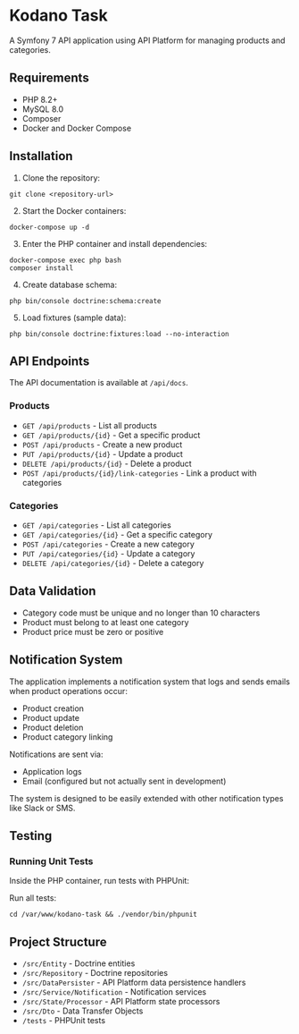 # Kodano Task

A Symfony 7 API application using API Platform for managing products and categories.

## Requirements

- PHP 8.2+
- MySQL 8.0
- Composer
- Docker and Docker Compose

## Installation

1. Clone the repository:
```
git clone <repository-url>
```

2. Start the Docker containers:
```
docker-compose up -d
```

3. Enter the PHP container and install dependencies:
```
docker-compose exec php bash
composer install
```

4. Create database schema:
```
php bin/console doctrine:schema:create
```

5. Load fixtures (sample data):
```
php bin/console doctrine:fixtures:load --no-interaction
```

## API Endpoints

The API documentation is available at `/api/docs`.

### Products

- `GET /api/products` - List all products
- `GET /api/products/{id}` - Get a specific product
- `POST /api/products` - Create a new product
- `PUT /api/products/{id}` - Update a product
- `DELETE /api/products/{id}` - Delete a product
- `POST /api/products/{id}/link-categories` - Link a product with categories

### Categories

- `GET /api/categories` - List all categories
- `GET /api/categories/{id}` - Get a specific category
- `POST /api/categories` - Create a new category
- `PUT /api/categories/{id}` - Update a category
- `DELETE /api/categories/{id}` - Delete a category

## Data Validation

- Category code must be unique and no longer than 10 characters
- Product must belong to at least one category
- Product price must be zero or positive

## Notification System

The application implements a notification system that logs and sends emails when product operations occur:

- Product creation
- Product update
- Product deletion
- Product category linking

Notifications are sent via:
- Application logs
- Email (configured but not actually sent in development)

The system is designed to be easily extended with other notification types like Slack or SMS.

## Testing

### Running Unit Tests

Inside the PHP container, run tests with PHPUnit:

Run all tests:
```
cd /var/www/kodano-task && ./vendor/bin/phpunit
```


## Project Structure

- `/src/Entity` - Doctrine entities
- `/src/Repository` - Doctrine repositories
- `/src/DataPersister` - API Platform data persistence handlers
- `/src/Service/Notification` - Notification services
- `/src/State/Processor` - API Platform state processors
- `/src/Dto` - Data Transfer Objects
- `/tests` - PHPUnit tests 